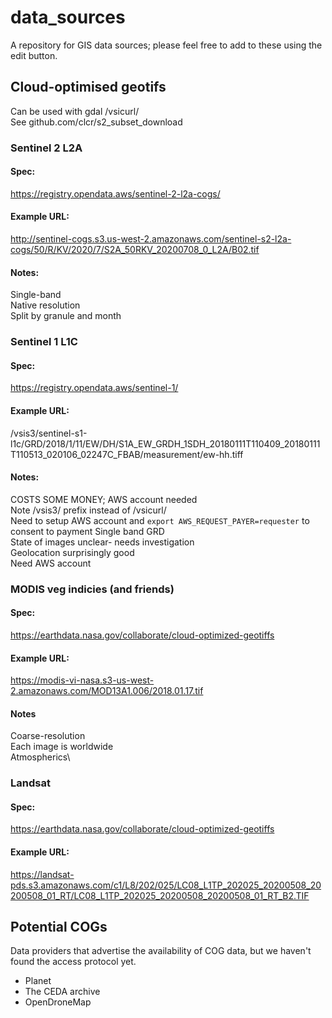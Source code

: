 # data_sources
A repository for GIS data sources; please feel free to add to these using the edit button.

## Cloud-optimised geotifs
Can be used with gdal /vsicurl/\
See github.com/clcr/s2_subset_download

### Sentinel 2 L2A

#### Spec:
https://registry.opendata.aws/sentinel-2-l2a-cogs/

#### Example URL:
http://sentinel-cogs.s3.us-west-2.amazonaws.com/sentinel-s2-l2a-cogs/50/R/KV/2020/7/S2A_50RKV_20200708_0_L2A/B02.tif
	
#### Notes:
Single-band\
Native resolution\
Split by granule and month

### Sentinel 1 L1C

#### Spec:
https://registry.opendata.aws/sentinel-1/

#### Example URL:
/vsis3/sentinel-s1-l1c/GRD/2018/1/11/EW/DH/S1A_EW_GRDH_1SDH_20180111T110409_20180111T110513_020106_02247C_FBAB/measurement/ew-hh.tiff

#### Notes:
COSTS SOME MONEY; AWS account needed\
Note /vsis3/ prefix instead of /vsicurl/\
Need to setup AWS account and `export AWS_REQUEST_PAYER=requester` to consent to payment
Single band GRD\
State of images unclear- needs investigation\
Geolocation surprisingly good\
Need AWS account 

### MODIS veg indicies (and friends)

#### Spec:
https://earthdata.nasa.gov/collaborate/cloud-optimized-geotiffs

#### Example URL:
https://modis-vi-nasa.s3-us-west-2.amazonaws.com/MOD13A1.006/2018.01.17.tif
	
#### Notes
Coarse-resolution\
Each image is worldwide\
Atmospherics\

### Landsat

#### Spec:
https://earthdata.nasa.gov/collaborate/cloud-optimized-geotiffs

#### Example URL:
https://landsat-pds.s3.amazonaws.com/c1/L8/202/025/LC08_L1TP_202025_20200508_20200508_01_RT/LC08_L1TP_202025_20200508_20200508_01_RT_B2.TIF​
	

## Potential COGs
Data providers that advertise the availability of COG data, but we haven't found the access protocol yet.

- Planet
- The CEDA archive
- OpenDroneMap
